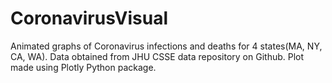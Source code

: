 # CoronavirusVisual
Animated graphs of Coronavirus infections and deaths for 4 states(MA, NY, CA, WA). Data obtained from JHU CSSE data repository on Github. Plot made using Plotly Python package. 
